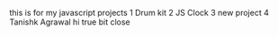 this is for my javascript projects
1 Drum kit
2 JS Clock
3 new project
4 Tanishk Agrawal hi true bit close
